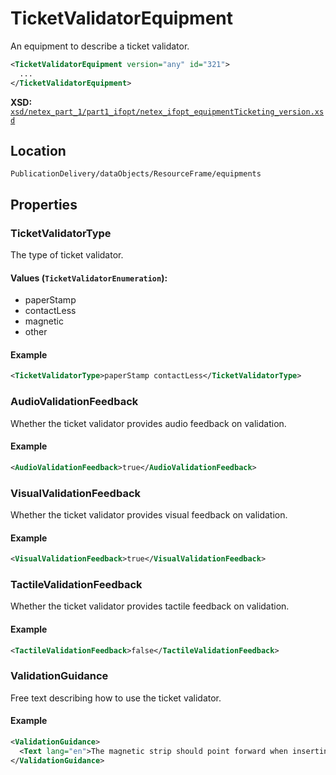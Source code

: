 # TicketValidatorEquipment

An equipment to describe a ticket validator.

```xml
<TicketValidatorEquipment version="any" id="321">
  ...
</TicketValidatorEquipment>
```

**XSD:** [`xsd/netex_part_1/part1_ifopt/netex_ifopt_equipmentTicketing_version.xsd`](https://github.com/NeTEx-CEN/NeTEx/blob/next/xsd/netex_part_1/part1_ifopt/netex_ifopt_equipmentTicketing_version.xsd#L236)

## Location
```
PublicationDelivery/dataObjects/ResourceFrame/equipments
```

## Properties

### TicketValidatorType

The type of ticket validator.

#### Values (`TicketValidatorEnumeration`):
- paperStamp
- contactLess
- magnetic
- other

#### Example
```xml
<TicketValidatorType>paperStamp contactLess</TicketValidatorType>
```

### AudioValidationFeedback

Whether the ticket validator provides audio feedback on validation.

#### Example
```xml
<AudioValidationFeedback>true</AudioValidationFeedback>
```

### VisualValidationFeedback

Whether the ticket validator provides visual feedback on validation.

#### Example
```xml
<VisualValidationFeedback>true</VisualValidationFeedback>
```
### TactileValidationFeedback

Whether the ticket validator provides tactile feedback on validation.

#### Example
```xml
<TactileValidationFeedback>false</TactileValidationFeedback>
```
### ValidationGuidance

Free text describing how to use the ticket validator.

#### Example
```xml
<ValidationGuidance>
  <Text lang="en">The magnetic strip should point forward when inserting into the validator.</Text>
</ValidationGuidance>
```
